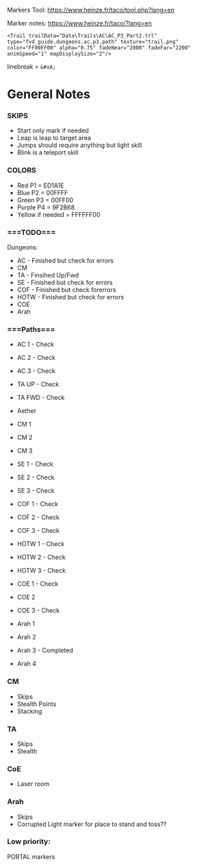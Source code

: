 Markers Tool: https://www.heinze.fr/taco/tool.php?lang=en

Marker notes: https://www.heinze.fr/taco/?lang=en



```
<Trail trailData="Data\Trails\AC\AC_P3_Part2.trl" type="fvd_guide.dungeons.ac.p3.path" texture="trail.png" color="FF00FF00" alpha="0.75" fadeNear="2000" fadeFar="2200" animSpeed="1" mapDisplaySize="2"/>
```

linebreak = `&#xA;`

# General Notes

### SKIPS
- Start only mark if needed
- Leap is leap to target area
- Jumps should require anything but light skill
- Blink is a teleport skill

### COLORS
- Red P1  = ED1A1E
- Blue P2 = 00FFFF
- Green P3 = 00FF00
- Purple P4 = 9F2B68
- Yellow if needed = FFFFFF00



### ===TODO===

Dungeons:

- AC - Finished but check for errors
- CM 
- TA - Finsihed Up/Fwd
- SE - Finished but check for errors
- COF - Finished but check forerrors
- HOTW - Finished but check for errors
- COE
- Arah



### ===Paths===
- AC 1 - Check
- AC 2 - Check
- AC 3 - Check

- TA UP - Check
- TA FWD - Check
- Aether

- CM 1
- CM 2
- CM 3

- SE 1 - Check
- SE 2 - Check
- SE 3 - Check

- COF 1 - Check
- COF 2 - Check
- COF 3 - Check

- HOTW 1 - Check
- HOTW 2 - Check
- HOTW 3 - Check

- COE 1 - Check
- COE 2 
- COE 3 - Check

- Arah 1
- Arah 2
- Arah 3 - Completed
- Arah 4


### CM
* Skips
* Stealth Points
* Stacking

### TA
* Skips
* Stealth


### CoE
* Laser room


### Arah
* Skips 
* Corrupted Light marker for place to stand and toss??


### Low priority:
PORTAL markers
